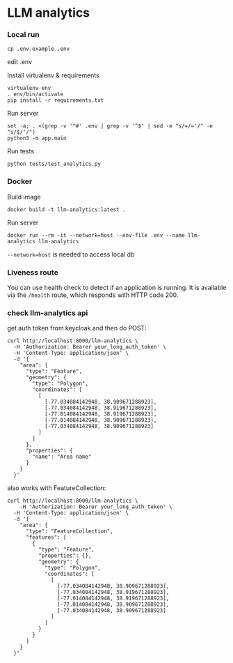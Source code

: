 # LLM analytics

### Local run

```shell
cp .env.example .env
```

edit .env

Install virtualenv & requirements

```shell
virtualenv env
. env/bin/activate
pip install -r requirements.txt
```

Run server

```shell
set -a; . <(grep -v '^#' .env | grep -v '^$' | sed -e "s/=/='/" -e "s/$/'/")
python3 -m app.main
```

Run tests

```shell
python tests/test_analytics.py
```

### Docker

Build image

```shell
docker build -t llm-analytics:latest . 
```

Run server

```shell
docker run --rm -it --network=host --env-file .env --name llm-analytics llm-analytics
```

`--network=host` is needed to access local db

### Liveness route

You can use health check to detect if an application is running. It is available via the `/health` route, which responds
with HTTP code 200. 

### check llm-analytics api

get auth token from keycloak and then do POST:

```shell
curl http://localhost:8000/llm-analytics \
  -H 'Authorization: Bearer your_long_auth_token' \
  -H 'Content-Type: application/json' \
  -d '{
    "area": {
      "type": "Feature",
      "geometry": {
        "type": "Polygon",
        "coordinates": [
          [
            [-77.034084142948, 38.909671288923],
            [-77.034084142948, 38.919671288923],
            [-77.014084142948, 38.919671288923],
            [-77.014084142948, 38.909671288923],
            [-77.034084142948, 38.909671288923]
          ]
        ]
      },
      "properties": {
        "name": "Area name"
      }
    }
  }'
```

also works with FeatureCollection:

```shell
curl http://localhost:8000/llm-analytics \
    -H 'Authorization: Bearer your_long_auth_token' \
  -H 'Content-Type: application/json' \
  -d '{
    "area": {
      "type": "FeatureCollection",
      "features": [
        {
          "type": "Feature",
          "properties": {},
          "geometry": {
            "type": "Polygon",
            "coordinates": [
              [
                [-77.034084142948, 38.909671288923],
                [-77.034084142948, 38.919671288923],
                [-77.014084142948, 38.919671288923],
                [-77.014084142948, 38.909671288923],
                [-77.034084142948, 38.909671288923]
              ]
            ]
          }
        }
      ]
    }
  }'
```
